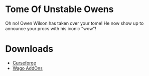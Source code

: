 # Tome Of Unstable Owens

Oh no! Owen Wilson has taken over your tome! He now show up to announce your procs with his iconic "wow"!

# Downloads

- [Curseforge](https://www.curseforge.com/wow/addons/tome-owens)
- [Wago AddOns](https://addons.wago.io/addons/tomeofunstableowens)
